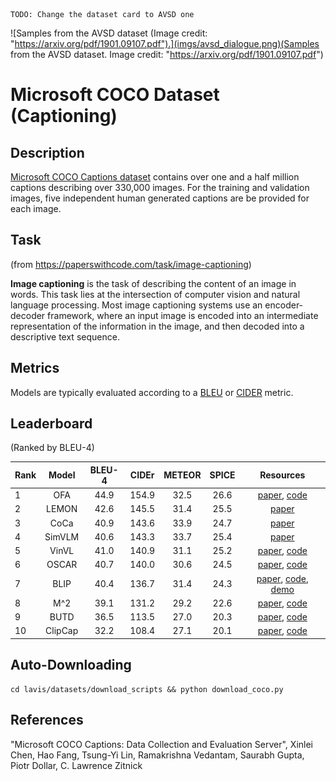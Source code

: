 ```
TODO: Change the dataset card to AVSD one
```

![Samples from the AVSD dataset (Image credit: "https://arxiv.org/pdf/1901.09107.pdf").](imgs/avsd_dialogue.png)(Samples from the AVSD dataset. Image credit: "https://arxiv.org/pdf/1901.09107.pdf")

# Microsoft COCO Dataset (Captioning)

## Description
[Microsoft COCO Captions dataset](https://github.com/tylin/coco-caption) contains over one and a half million captions describing over 330,000 images. For the training and validation images, five independent human generated captions are be provided for each image.

## Task

(from https://paperswithcode.com/task/image-captioning)

**Image captioning** is the task of describing the content of an image in words. This task lies at the intersection of computer vision and natural language processing. Most image captioning systems use an encoder-decoder framework, where an input image is encoded into an intermediate representation of the information in the image, and then decoded into a descriptive text sequence.

## Metrics
Models are typically evaluated according to a [BLEU](https://aclanthology.org/P02-1040/) or [CIDER](https://www.cv-foundation.org/openaccess/content_cvpr_2015/papers/Vedantam_CIDEr_Consensus-Based_Image_2015_CVPR_paper.pdf) metric.

## Leaderboard

(Ranked by BLEU-4)

| Rank |  Model  | BLEU-4 | CIDEr | METEOR | SPICE |                                                                    Resources                                                                     |
| ---- | :-----: | :----: | :---: | :----: | :---: | :----------------------------------------------------------------------------------------------------------------------------------------------: |
| 1    |   OFA   |  44.9  | 154.9 |  32.5  | 26.6  |                                [paper](https://arxiv.org/abs/2202.03052), [code](https://github.com/OFA-Sys/OFA)                                 |
| 2    |  LEMON  |  42.6  | 145.5 |  31.4  | 25.5  |                                                                    [paper]()                                                                     |
| 3    |  CoCa  |   40.9   |  143.6  | 33.9 | 24.7 | [paper](https://arxiv.org/pdf/2205.01917.pdf) |
| 4    | SimVLM  |  40.6  | 143.3 |  33.7  | 25.4  |                                                [paper](https://openreview.net/pdf?id=GUrhfTuf_3)                                                 |
| 5    |  VinVL  |  41.0  | 140.9 |  31.1  | 25.2  |                           [paper](https://arxiv.org/pdf/2101.00529v2.pdf), [code](https://github.com/microsoft/Oscar)                            |
| 6    |  OSCAR  |  40.7  | 140.0 |  30.6  | 24.5  |                           [paper](https://arxiv.org/pdf/2004.06165v5.pdf), [code](https://github.com/microsoft/Oscar)                            |
| 7    |  BLIP   |  40.4  | 136.7 |  31.4  | 24.3  | [paper](https://arxiv.org/pdf/2201.12086.pdf), [code](https://github.com/salesforce/BLIP), [demo](https://huggingface.co/spaces/Salesforce/BLIP) |
| 8    |   M^2   |  39.1  | 131.2 |  29.2  | 22.6  |                 [paper](https://arxiv.org/pdf/1912.08226v2.pdf), [code](https://github.com/aimagelab/meshed-memory-transformer)                  |
| 9    |  BUTD   |  36.5  | 113.5 |  27.0  | 20.3  |               [paper](https://arxiv.org/abs/1707.07998?context=cs), [code](https://github.com/peteanderson80/bottom-up-attention)                |
| 10    | ClipCap |  32.2  | 108.4 |  27.1  | 20.1  |                     [paper](https://arxiv.org/pdf/2111.09734v1.pdf), [code](https://github.com/rmokady/clip_prefix_caption)                      |

## Auto-Downloading

```
cd lavis/datasets/download_scripts && python download_coco.py
```

## References
"Microsoft COCO Captions: Data Collection and Evaluation Server", Xinlei Chen, Hao Fang, Tsung-Yi Lin, Ramakrishna Vedantam, Saurabh Gupta, Piotr Dollar, C. Lawrence Zitnick

